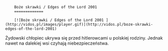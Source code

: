 
        Boże skrawki / Edges of the Lord 2001 
        =============
        
        [![Boże skrawki / Edges of the Lord 2001 ](http://vidos.pl/images/player.gif)](http://vidos.pl/boze-skrawki-edges-of-the-lord-2001)
        
        
 Żydowski chłopiec ukrywa się przed hitlerowcami u polskiej rodziny. Jednak nawet na dalekiej wsi czyhają niebezpieczeństwa.
    